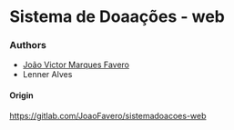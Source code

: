 # Sistema de Doaações - web

### Authors
- [João Victor Marques Favero](https://github.com/jaofavero)
- Lenner Alves

#### Origin
  https://gitlab.com/JoaoFavero/sistemadoacoes-web
